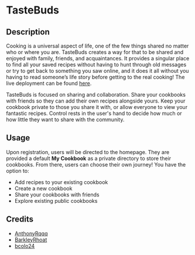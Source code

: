 # TasteBuds
## Description
Cooking is a universal aspect of life, one of the few things shared no matter who or where you are. TasteBuds creates a way for that to be shared and enjoyed with family, friends, and acquaintances. It provides a singular place to find all your saved recipes without having to hunt through old messages or try to get back to something you saw online, and it does it all without you having to read someone’s life story before getting to the real cooking!  The live deployment can be found [here](https://tastebuds-app-de96bd264a71.herokuapp.com/).

TasteBuds is focused on sharing and collaboration. Share your cookbooks with friends so they can add their own recipes alongside yours. Keep your cookbook private to those you share it with, or allow everyone to view your fantastic recipes. Control rests in the user's hand to decide how much or how little they want to share with the community.


## Usage

Upon registration, users will be directed to the homepage. They are provided a default <strong>My Cookbook</strong> as a private directory to store their cookbooks. From there, users can choose their own journey! You have the option to:
* Add recipes to your existing cookbook
* Create a new cookbook
* Share your cookbooks with friends
* Explore existing public cookbooks 


## Credits

* [AnthonyRqqq](https://github.com/AnthonyRqqq)
* [BarkleyRhoat](https://github.com/BarkleyRhoat)
* [bcolo24](https://github.com/bcolo24)
